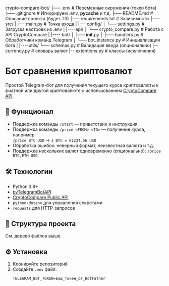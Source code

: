 crypto-compare-bot/
├── .env                           # Переменные окружения (токен бота)
├── .gitignore                     # Игнорируем .env, __pycache__ и т.д.
├── README.md                      # Описание проекта (будет ТЗ)
├── requirements.txt               # Зависимости
├── src/
|   |--- main.py                   # Точка входа
|   |--- config/
│        └── settings.py           # Загрузка настроек из .env
|   |----api/
│        └── crypto_compare.py     # Работа с API CryptoCompare
|   |---- bot/
│        ├── __init__.py
│        ├── handlers.py           # Обработчики команд Telegram
│        └── bot_instance.py       # Инициализация бота
|   |----utils/
         └── schemas.py            # Валидация ввода (опционально)
         |-- currency.py           # словарь валют
         |-- extentions.py         # классы (исключения)


# Бот сравнения криптовалют

Простой Telegram-бот для получения текущего курса криптовалюты к фиатной или другой криптовалюте с использованием [CryptoCompare API](https://min-api.cryptocompare.com/).

## 📌 Функционал

- Поддержка команды `/start` — приветствие и инструкция.
- Поддержка команды `/price <FROM> <TO>` — получение курса, например:  
  `/price BTC USD` → `1 BTC = 61234.56 USD`
- Обработка ошибок: неверный формат, неизвестная валюта и т.д.
- Поддержка нескольких валют одновременно (опционально): `/price BTC,ETH USD`

## 🛠 Технологии

- Python 3.8+
- [pyTelegramBotAPI](https://github.com/eternnoir/pyTelegramBotAPI)
- [CryptoCompare Public API](https://min-api.cryptocompare.com/)
- `python-dotenv` для управления секретами
- `requests` для HTTP-запросов

## 📁 Структура проекта

См. дерево файлов выше.

## ⚙️ Установка

1. Клонируйте репозиторий
2. Создайте `.env` файл:
   ```env
   TELEGRAM_BOT_TOKEN=ваш_токен_от_BotFather
   
